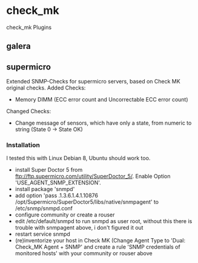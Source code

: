 # check_mk
check_mk Plugins

## galera

## supermicro
Extended SNMP-Checks for supermicro servers, based on Check MK original checks.
Added Checks:
* Memory DIMM (ECC error count and Uncorrectable ECC error count)

Changed Checks:
* Change message of sensors, which have only a state, from numeric to string (State 0 -> State OK)

### Installation
I tested this with Linux Debian 8, Ubuntu should work too.
* install Super Doctor 5 from ftp://ftp.supermicro.com/utility/SuperDoctor_5/. Enable Option 'USE_AGENT_SNMP_EXTENSION'.
* install package 'snmpd'
* add option 'pass  .1.3.6.1.4.1.10876  /opt/Supermicro/SuperDoctor5/libs/native/snmpagent' to /etc/snmp/snmpd.conf
* configure community or create a rouser
* edit /etc/default/snmpd to run snmpd as user root, without this there is trouble with snmpagent above, i don't figured it out
* restart service snmpd
* (re)inventorize your host in Check MK (Change Agent Type to 'Dual: Check_MK Agent + SNMP' and create a rule 'SNMP credentials of monitored hosts' with your community or rouser above
